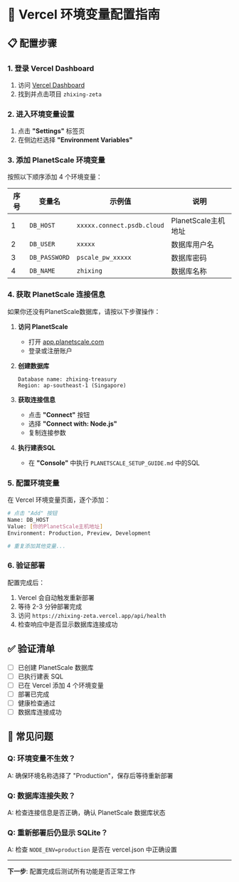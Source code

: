 # 🚀 Vercel 环境变量配置指南

## 📋 **配置步骤**

### 1. **登录 Vercel Dashboard**
1. 访问 [Vercel Dashboard](https://vercel.com/dashboard)
2. 找到并点击项目 `zhixing-zeta`

### 2. **进入环境变量设置**
1. 点击 **"Settings"** 标签页
2. 在侧边栏选择 **"Environment Variables"**

### 3. **添加 PlanetScale 环境变量**

按照以下顺序添加 4 个环境变量：

| 序号 | 变量名 | 示例值 | 说明 |
|------|--------|--------|------|
| 1 | `DB_HOST` | `xxxxx.connect.psdb.cloud` | PlanetScale主机地址 |
| 2 | `DB_USER` | `xxxxx` | 数据库用户名 |
| 3 | `DB_PASSWORD` | `pscale_pw_xxxxx` | 数据库密码 |
| 4 | `DB_NAME` | `zhixing` | 数据库名称 |

### 4. **获取 PlanetScale 连接信息**

如果你还没有PlanetScale数据库，请按以下步骤操作：

1. **访问 PlanetScale**
   - 打开 [app.planetscale.com](https://app.planetscale.com)
   - 登录或注册账户

2. **创建数据库**
   ```
   Database name: zhixing-treasury
   Region: ap-southeast-1 (Singapore)
   ```

3. **获取连接信息**
   - 点击 **"Connect"** 按钮
   - 选择 **"Connect with: Node.js"**
   - 复制连接参数

4. **执行建表SQL**
   - 在 **"Console"** 中执行 `PLANETSCALE_SETUP_GUIDE.md` 中的SQL

### 5. **配置环境变量**

在 Vercel 环境变量页面，逐个添加：

```bash
# 点击 "Add" 按钮
Name: DB_HOST
Value: [你的PlanetScale主机地址]
Environment: Production, Preview, Development

# 重复添加其他变量...
```

### 6. **验证部署**

配置完成后：
1. Vercel 会自动触发重新部署
2. 等待 2-3 分钟部署完成
3. 访问 `https://zhixing-zeta.vercel.app/api/health`
4. 检查响应中是否显示数据库连接成功

## ✅ **验证清单**

- [ ] 已创建 PlanetScale 数据库
- [ ] 已执行建表 SQL
- [ ] 已在 Vercel 添加 4 个环境变量
- [ ] 部署已完成
- [ ] 健康检查通过
- [ ] 数据库连接成功

## 🚨 **常见问题**

### Q: 环境变量不生效？
A: 确保环境名称选择了 "Production"，保存后等待重新部署

### Q: 数据库连接失败？
A: 检查连接信息是否正确，确认 PlanetScale 数据库状态

### Q: 重新部署后仍显示 SQLite？
A: 检查 `NODE_ENV=production` 是否在 vercel.json 中正确设置

---
**下一步**: 配置完成后测试所有功能是否正常工作 